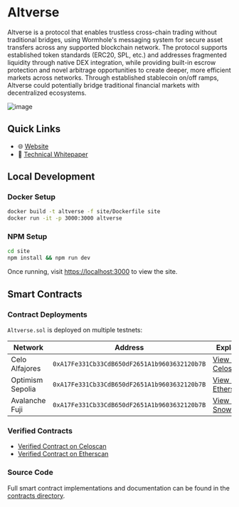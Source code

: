 # Altverse

Altverse is a protocol that enables trustless cross-chain trading without traditional bridges, using Wormhole's messaging system for secure asset transfers across any supported blockchain network. The protocol supports established token standards (ERC20, SPL, etc.) and addresses fragmented liquidity through native DEX integration, while providing built-in escrow protection and novel arbitrage opportunities to create deeper, more efficient markets across networks. Through established stablecoin on/off ramps, Altverse could potentially bridge traditional financial markets with decentralized ecosystems.

![image](https://github.com/user-attachments/assets/9c93584a-d112-4632-81d8-b8959e5b4674)

## Quick Links
- 🌐 [Website](https://altverse.link)
- 📄 [Technical Whitepaper](https://altverse.link/whitepaper.pdf)

## Local Development

### Docker Setup
```bash
docker build -t altverse -f site/Dockerfile site
docker run -it -p 3000:3000 altverse
```

### NPM Setup
```bash
cd site
npm install && npm run dev
```

Once running, visit [https://localhost:3000](https://localhost:3000) to view the site.

## Smart Contracts

### Contract Deployments
`Altverse.sol` is deployed on multiple testnets:

| Network | Address | Explorer |
|---------|---------|----------|
| Celo Alfajores | `0xA17Fe331Cb33CdB650dF2651A1b9603632120b7B` | [View on Celoscan](https://alfajores.celoscan.io/address/0xA17Fe331Cb33CdB650dF2651A1b9603632120b7B) |
| Optimism Sepolia | `0xA17Fe331Cb33CdB650dF2651A1b9603632120b7B` | [View on Etherscan](https://sepolia-optimism.etherscan.io/address/0xA17Fe331Cb33CdB650dF2651A1b9603632120b7B) |
| Avalanche Fuji | `0xA17Fe331Cb33CdB650dF2651A1b9603632120b7B` | [View on Snowtrace](https://testnet.snowtrace.io/address/0xA17Fe331Cb33CdB650dF2651A1b9603632120b7B) |

### Verified Contracts
- [Verified Contract on Celoscan](https://sepolia-optimism.etherscan.io/address/0xA17Fe331Cb33CdB650dF2651A1b9603632120b7B#code)
- [Verified Contract on Etherscan](https://sepolia-optimism.etherscan.io/address/0xA17Fe331Cb33CdB650dF2651A1b9603632120b7B)

### Source Code
Full smart contract implementations and documentation can be found in the [contracts directory](./contracts).

